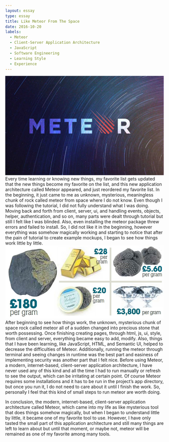 ```yaml
---
layout: essay
type: essay
title: Like Meteor From The Space
date: 2016-10-20
labels:
  - Meteor
  - Client-Server Application Architecture
  - JavaScript
  - Software Engineering
  - Learning Style
  - Experience
---
```

<img class="ui medium circular centered floated image" src="../images/meteor_logo.jpg">
Every time learning or knowing new things, my favorite list gets updated that the new things become my favorite on the list, and this new application architecture called Meteor appeared, and just reordered my favorite list. In the beginning, it just came to me as unknown, mysterious, meaningless chunk of rock called meteor from space where I do not know. Even though I was following the tutorial, I did not fully understand what I was doing. Moving back and forth from client, server, ui, and handling events, objects, helper, authentication, and so on, many parts were dealt through tutorial but still I felt like I was blinded. Also, even installing the meteor package threw errors and failed to install. So, I did not like it in the beginning, however everything was somehow magically working and starting to notice that after the pain of tutorial to create example mockups, I began to see how things work little by little. 
<img class="ui medium right rectangular floated image" src="../images/meteor_worth.jpg">
After beginning to see how things work, the unknown, mysterious chunk of space rock called meteor all of a sudden changed into precious stone that worth possessing. Once finishing creating pages, through html, js, ui, style, from client and server, everything became easy to add, modify. Also, things that I have been learning, like JavaScript, HTML, and Semantic UI, helped to decrease the difficulties of Meteor. Additionally, running the meteor through terminal and seeing changes in runtime was the best part and easiness of implementing security was another part that I felt nice. Before using Meteor, a modern, internet-based, client-server application architecture, I have never used any of this kind and all the time I had to run manually or refresh to see the output, which can be irritating at certain point. Of course Meteor requires some installations and it has to be run in the project’s app directory, but once you run it, I do not need to care about it until I finish the work. So, personally I feel that this kind of small steps to run meteor are worth doing.

In conclusion, the modern, internet-based, client-server application architecture called Meteor, which came into my life as like mysterious tool that does things somehow magically, but when I began to understand little by little, it became one of my favorite tool to use. However, I have only tasted the small part of this application architecture and still many things are left to learn about but until that moment, or maybe not, meteor will be remained as one of my favorite among many tools.
